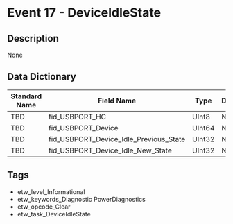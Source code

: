 # Event 17 - DeviceIdleState

## Description
None

## Data Dictionary
|Standard Name|Field Name|Type|Description|Sample Value|
|---|---|---|---|---|
|TBD|fid_USBPORT_HC|UInt8|None|`None`|
|TBD|fid_USBPORT_Device|UInt64|None|`None`|
|TBD|fid_USBPORT_Device_Idle_Previous_State|UInt32|None|`None`|
|TBD|fid_USBPORT_Device_Idle_New_State|UInt32|None|`None`|

## Tags
* etw_level_Informational
* etw_keywords_Diagnostic PowerDiagnostics
* etw_opcode_Clear
* etw_task_DeviceIdleState